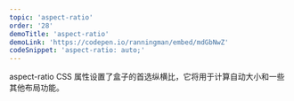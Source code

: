 ```yaml
---
topic: 'aspect-ratio'
order: '28'
demoTitle: 'aspect-ratio'
demoLink: 'https://codepen.io/ranningman/embed/mdGbNwZ'
codeSnippet: 'aspect-ratio: auto;'
---
```


aspect-ratio CSS 属性设置了盒子的首选纵横比，它将用于计算自动大小和一些其他布局功能。

